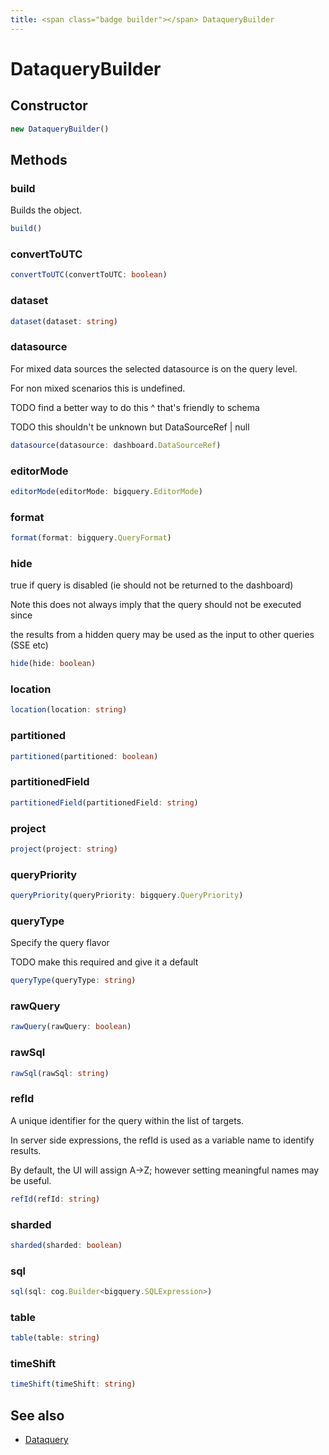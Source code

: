 ```yaml
---
title: <span class="badge builder"></span> DataqueryBuilder
---
```

# <span class="badge builder"></span> DataqueryBuilder

## Constructor

```typescript
new DataqueryBuilder()
```
## Methods

### <span class="badge object-method"></span> build

Builds the object.

```typescript
build()
```

### <span class="badge object-method"></span> convertToUTC

```typescript
convertToUTC(convertToUTC: boolean)
```

### <span class="badge object-method"></span> dataset

```typescript
dataset(dataset: string)
```

### <span class="badge object-method"></span> datasource

For mixed data sources the selected datasource is on the query level.

For non mixed scenarios this is undefined.

TODO find a better way to do this ^ that's friendly to schema

TODO this shouldn't be unknown but DataSourceRef | null

```typescript
datasource(datasource: dashboard.DataSourceRef)
```

### <span class="badge object-method"></span> editorMode

```typescript
editorMode(editorMode: bigquery.EditorMode)
```

### <span class="badge object-method"></span> format

```typescript
format(format: bigquery.QueryFormat)
```

### <span class="badge object-method"></span> hide

true if query is disabled (ie should not be returned to the dashboard)

Note this does not always imply that the query should not be executed since

the results from a hidden query may be used as the input to other queries (SSE etc)

```typescript
hide(hide: boolean)
```

### <span class="badge object-method"></span> location

```typescript
location(location: string)
```

### <span class="badge object-method"></span> partitioned

```typescript
partitioned(partitioned: boolean)
```

### <span class="badge object-method"></span> partitionedField

```typescript
partitionedField(partitionedField: string)
```

### <span class="badge object-method"></span> project

```typescript
project(project: string)
```

### <span class="badge object-method"></span> queryPriority

```typescript
queryPriority(queryPriority: bigquery.QueryPriority)
```

### <span class="badge object-method"></span> queryType

Specify the query flavor

TODO make this required and give it a default

```typescript
queryType(queryType: string)
```

### <span class="badge object-method"></span> rawQuery

```typescript
rawQuery(rawQuery: boolean)
```

### <span class="badge object-method"></span> rawSql

```typescript
rawSql(rawSql: string)
```

### <span class="badge object-method"></span> refId

A unique identifier for the query within the list of targets.

In server side expressions, the refId is used as a variable name to identify results.

By default, the UI will assign A->Z; however setting meaningful names may be useful.

```typescript
refId(refId: string)
```

### <span class="badge object-method"></span> sharded

```typescript
sharded(sharded: boolean)
```

### <span class="badge object-method"></span> sql

```typescript
sql(sql: cog.Builder<bigquery.SQLExpression>)
```

### <span class="badge object-method"></span> table

```typescript
table(table: string)
```

### <span class="badge object-method"></span> timeShift

```typescript
timeShift(timeShift: string)
```

## See also

 * <span class="badge object-type-interface"></span> [Dataquery](./object-Dataquery.md)
